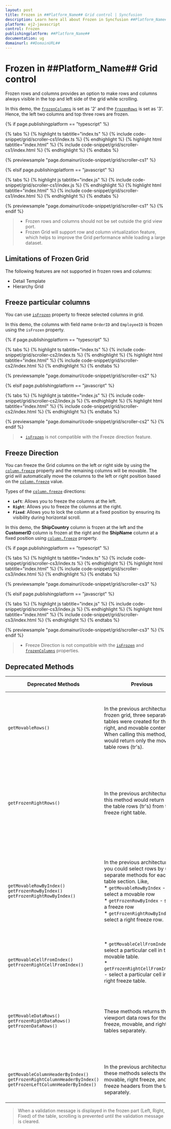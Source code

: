 ```yaml
---
layout: post
title: Frozen in ##Platform_Name## Grid control | Syncfusion
description: Learn here all about Frozen in Syncfusion ##Platform_Name## Grid control of Syncfusion Essential JS 2 and more.
platform: ej2-javascript
control: Frozen 
publishingplatform: ##Platform_Name##
documentation: ug
domainurl: ##DomainURL##
---
```


# Frozen in ##Platform_Name## Grid control

Frozen rows and columns provides an option to make rows and columns always visible in the top and left side of the grid while scrolling.

In this demo, the [`frozenColumns`](../api/grid/#frozencolumns) is set as '2' and the [`frozenRows`](../api/grid/#frozenrows) is set as '3'. Hence, the left two columns and top three rows are frozen.

{% if page.publishingplatform == "typescript" %}

 {% tabs %}
{% highlight ts tabtitle="index.ts" %}
{% include code-snippet/grid/scroller-cs1/index.ts %}
{% endhighlight %}
{% highlight html tabtitle="index.html" %}
{% include code-snippet/grid/scroller-cs1/index.html %}
{% endhighlight %}
{% endtabs %}
        
{% previewsample "page.domainurl/code-snippet/grid/scroller-cs1" %}

{% elsif page.publishingplatform == "javascript" %}

{% tabs %}
{% highlight js tabtitle="index.js" %}
{% include code-snippet/grid/scroller-cs1/index.js %}
{% endhighlight %}
{% highlight html tabtitle="index.html" %}
{% include code-snippet/grid/scroller-cs1/index.html %}
{% endhighlight %}
{% endtabs %}

{% previewsample "page.domainurl/code-snippet/grid/scroller-cs1" %}
{% endif %}

> * Frozen rows and columns should not be set outside the grid view port.
> * Frozen Grid will support row and column virtualization feature, which helps to improve the Grid performance while loading a large dataset.

## Limitations of Frozen Grid

The following features are not supported in frozen rows and columns:

* Detail Template
* Hierarchy Grid

## Freeze particular columns

You can use [`isFrozen`](../api/grid/column/#isfrozen) property to freeze selected columns in grid.

In this demo, the columns with field name `OrderID` and `EmployeeID` is frozen using the `isFrozen` property.

{% if page.publishingplatform == "typescript" %}

 {% tabs %}
{% highlight ts tabtitle="index.ts" %}
{% include code-snippet/grid/scroller-cs2/index.ts %}
{% endhighlight %}
{% highlight html tabtitle="index.html" %}
{% include code-snippet/grid/scroller-cs2/index.html %}
{% endhighlight %}
{% endtabs %}
        
{% previewsample "page.domainurl/code-snippet/grid/scroller-cs2" %}

{% elsif page.publishingplatform == "javascript" %}

{% tabs %}
{% highlight js tabtitle="index.js" %}
{% include code-snippet/grid/scroller-cs2/index.js %}
{% endhighlight %}
{% highlight html tabtitle="index.html" %}
{% include code-snippet/grid/scroller-cs2/index.html %}
{% endhighlight %}
{% endtabs %}

{% previewsample "page.domainurl/code-snippet/grid/scroller-cs2" %}
{% endif %}

> * [`isFrozen`](../api/grid/column/#isfrozen) is not compatible with the Freeze direction feature.

## Freeze Direction

You can freeze the Grid columns on the left or right side by using the [`column.freeze`](../api/grid/column/#freeze) property and the remaining columns will be movable. The grid will automatically move the columns to the left or right position based on the [`column.freeze`](../api/grid/column/#freeze) value.

Types of the [`column.freeze`](../api/grid/column/#freeze) directions:

* **`Left`**: Allows you to freeze the columns at the left.
* **`Right`**: Allows you to freeze the columns at the right.
* **`Fixed`**: Allows you to lock the column at a fixed position by ensuring its visibility during horizontal scroll.

In this demo, the **ShipCountry** column is frozen at the left and the **CustomerID** column is frozen at the right  and the **ShipName** column at a fixed position using [`column.freeze`](../api/grid/column/#freeze) property.

{% if page.publishingplatform == "typescript" %}

 {% tabs %}
{% highlight ts tabtitle="index.ts" %}
{% include code-snippet/grid/scroller-cs3/index.ts %}
{% endhighlight %}
{% highlight html tabtitle="index.html" %}
{% include code-snippet/grid/scroller-cs3/index.html %}
{% endhighlight %}
{% endtabs %}
        
{% previewsample "page.domainurl/code-snippet/grid/scroller-cs3" %}

{% elsif page.publishingplatform == "javascript" %}

{% tabs %}
{% highlight js tabtitle="index.js" %}
{% include code-snippet/grid/scroller-cs3/index.js %}
{% endhighlight %}
{% highlight html tabtitle="index.html" %}
{% include code-snippet/grid/scroller-cs3/index.html %}
{% endhighlight %}
{% endtabs %}

{% previewsample "page.domainurl/code-snippet/grid/scroller-cs3" %}
{% endif %}

> * Freeze Direction is not compatible with the [`isFrozen`](../api/grid/column/#isfrozen) and [`frozenColumns`](../api/grid/#frozencolumns) properties.

## Deprecated Methods

Deprecated Methods | Previous | Current | Suggested Alternative Methods | Example for achieving the same results
 ---  | --- | --- | ---  | --- 
`getMovableRows()` | In the previous architecture of frozen grid, three separate tables were created for the left, right, and movable contents. When calling this method, it would return only the movable table rows (tr's). | In the current architecture, the frozen left, right, and movable sections are applied within a single table. When calling this method, it will return all table rows (tr's) of the entire table. However, in this approach, we have introduced the `e-unfreeze` class for movable cells. This allows us to selectively retrieve the movable rows using the `e-unfreeze` class selector. | `getRows()` | gridInstance.getMovableRows()[0].querySelectorAll('.e-unfreeze')  // Deprecated <br><br> (or) <br><br> gridInstance.getRows()[0].querySelectorAll('.e-unfreeze')  // Alternative method
`getFrozenRightRows()` | In the previous architecture, this method would return only the table rows (tr's) from the freeze right table. | In the current architecture, the frozen left, right, and movable sections are applied within a single table. When calling this method, it will return all the rows (tr’s) of the entire table. In this new approach, we have introduced the `e-rightfreeze` class for right freeze cells. As a result, you can now selectively retrieve the right freeze rows using the `e-rightfreeze` class selector. | `getRows()` | gridInstance.getFrozenRightRows()[0].querySelectorAll('.e-rightfreeze')  // Deprecated <br><br> (or) <br><br> gridInstance.getRows()[0].querySelectorAll('.e-rightfreeze')  // Alternative method
`getMovableRowByIndex()` <br> `getFrozenRowByIndex()` <br> `getFrozenRightRowByIndex()` | In the previous architecture, you could select rows by using separate methods for each table section. Like, <br> * `getMovableRowByIndex` - select a movable row <br> * `getFrozenRowByIndex` - select a freeze row  <br> * `getFrozenRightRowByIndex` - select a right freeze row. | In the current architecture, the `getMovableRowByIndex`, `getFrozenRightRowByIndex` and `getFrozenRowByIndex` methods all return the same table row (tr) based on the given index. Additionally, class names for table cells (td's) have been separated as follows: <br> * Left-Freeze : `e-leftfreeze` <br> * Movable : `e-unfreeze` <br> * Right-Freeze : `e-rightfreeze`.<br>This separation of class names makes it easier to target and customize the cells within the particular row.   | `getRowByIndex()` | **To get the left freeze cells:** <br> gridInstance.getRowByIndex(1).querySelectorAll('.e-leftfreeze') <br><br> **To get the movable cells:** <br> gridInstance.getRowByIndex(1).querySelectorAll('.e-unfreeze') <br><br> **To get the right freeze cells:** <br> gridInstance.getRowByIndex(1).querySelectorAll('.e-rightfreeze')
`getMovableCellFromIndex()` <br> `getFrozenRightCellFromIndex()` |  * `getMovableCellFromIndex()` - select a particular cell in the movable table. <br> * `getFrozenRightCellFromIndex()` - select a particular cell in the right freeze table.| In the new approach, you can select a particular cell by using both the `getFrozenRightCellFromIndex` and `getMovableCellFromIndex` methods.| `getCellFromIndex()` |gridInstance.getCellFromIndex(1,1)
`getMovableDataRows()` <br> `getFrozenRightDataRows()` <br> `getFrozenDataRows()` | These methods returns the viewport data rows for the freeze, movable, and right tables separately. | In the new approach, when calling the `getMovableDataRows`, `getFrozenRightDataRows`, and `getFrozenDataRows` methods, returns the entire viewport data rows. You can then select specific cells within these rows using the following selectors <br> * Left-Freeze : `e-leftfreeze` <br> * Movable : `e-unfreeze` <br> * Right-Freeze : `e-rightfreeze`.| `getDataRows()` | **To get the movable data cells:** <br> gridInstance.getDataRows()[0].querySelectorAll('.e-unfreeze') <br><br> **To get the right freeze data cells:** <br> gridInstance.getDataRows()[0].querySelectorAll('.e-rightfreeze') <br><br> **To get the left freeze data cells:** <br> gridInstance.getDataRows()[0].querySelectorAll('.e-leftfreeze')
`getMovableColumnHeaderByIndex()` <br> `getFrozenRightColumnHeaderByIndex()` <br> `getFrozenLeftColumnHeaderByIndex()` | In the previous architecture, these methods selects the movable, right freeze, and left freeze headers from the table separately. | In the new approach, when calling the `getMovableColumnHeaderByIndex`, `getFrozenRightColumnHeaderByIndex`, and `getFrozenLeftColumnHeaderByIndex` methods, you will still receive the same results as before. | `getColumnHeaderByIndex`() | gridInstance.getColumnHeaderByIndex(1)

> When a validation message is displayed in the frozen part (Left, Right, Fixed) of the table, scrolling is prevented until the validation message is cleared.
